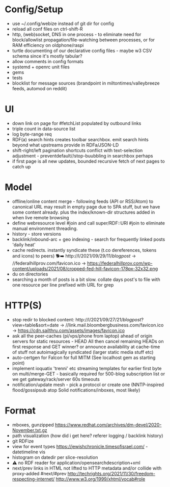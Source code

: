 # Config/Setup
- use ~/.config/webize instead of git dir for config
- reload all conf files on ctrl-shift-R
- http, (web)socket, DNS in one process - to eliminate need for block/allowlist propagation/file-watching between processes, or for RAM efficiency on oldphone/raspi
- turtle documenting of our declarative config files - maybe w3 CSV schema since it's mostly tabular?
- allow comments in config formats
- systemd + openrc unit files
- gems
- tests
- blocklist for message sources (brandpoint in miltontimes/valleybreeze feeds, automod on reddit)

# UI
- down link on page for #fetchList populated by outbound links
- triple count in data-source list
- log byte-range req
- RDF(a) search hints creates toolbar searchbox. emit search hints beyond what upstreams provide in RDFa/JSON-LD
- shift-right/left pagination shortcuts conflict with text-selection adjustment - preventdefault//stop-buubbling in searchbox perhaps
- if first page is all new updates, bounded recursive fetch of next pages to catch up

# Model
- offline/online content merge - following feeds (API or RSS/Atom) to canonical URL may result in empty page due to SPA stuff, but we have some content already. plus the index/known-dir structures added in when live remote browsing
- define webresource level #join and call super/RDF::URI #join to eliminate manual environment threading.
- history -  store versions
- backlink/inbound-arc + geo indexing - search for frequently linked posts 'daily heat'
- cache redirects. instantly syndicate these (t.co dereferences, tokens and icons) to peers) 🐕➡️  http://l/2021/09/29/11/*blogpost* →  //federalhillprov.com/favicon.ico  → https://federalhillprov.com/wp-content/uploads/2021/08/cropped-fed-hill-favicon-178px-32x32.png
- du on directories
- searching a month of posts is a bit slow. collate days post's to file with one resource per line prefixed with URL for grep

# HTTP(S)
- stop redir to blocked content: http://l/2021/09/27/21/*blogpost*?view=table&sort=date →  //link.mail.bloombergbusiness.com/favicon.ico  → https://cdn.sailthru.com/assets/images/favicon.ico
- ask all the peer-caches (pi/vps/phone from laptop) ahead of origin servers for static resources - HEAD All then cancel remaining HEADs on first response and GET winner? or announce availability at cache-time of stuff not autoimagically syndicated (larger static media stuff etc)
- auto-certgen for Falcon for full MITM (See localhost gem as starting point)
- implement ioquatix 'trenni' etc streaming templates for earlier first byte on multi/merge-GET - basically required for 500-blog subscription list or we get gateway/rack/server 60s timeouts
- notification/update mesh - pick a protocol or create one (NNTP-inspired flood/gossipsub atop Solid notifications/inboxes, most likely)

# Format
- mboxes, gunzipped https://www.redhat.com/archives/dm-devel/2020-November.txt.gz
- path visualization (how did i get here? referer logging / backlink history)
- git RDFize
- view for event types https://jewishchronicle.timesofisrael.com/ - datetimeline vis
- histogram on datedir per slice-resolution
- ⚠️ no RDF reader for application/opensearchdescription+xml
- next/prev links in HTML not lifted to HTTP metadata and/or collide with proxy-added #next/#prev http://techrights.org/2021/11/30/freedom-respecting-internet/ http://www.w3.org/1999/xhtml/vocab#role

